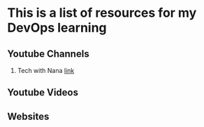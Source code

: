 # This is a list of resources for my DevOps learning

## Youtube Channels
1. Tech with Nana [link](https://www.youtube.com/watch?v=0yWAtQ6wYNM)

## Youtube Videos


## Websites